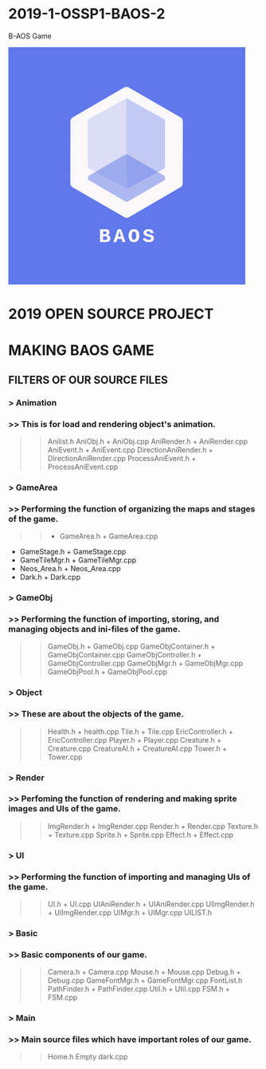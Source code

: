 # 2019-1-OSSP1-BAOS-2
B-AOS Game

![BAOSTEAMLOGO](./client/BAOSTEAMLOGO.png)

# 2019 OPEN SOURCE PROJECT 
# MAKING BAOS GAME

## FILTERS OF OUR SOURCE FILES
### > Animation
### >> This is for load and rendering object's animation.
>> Anilist.h
>> AniObj.h + AniObj.cpp
>> AniRender.h + AniRender.cpp
>> AniEvent.h + AniEvent.cpp
>> DirectionAniRender.h + DirectionAniRender.cpp
>> ProcessAniEvent.h + ProcessAniEvent.cpp

### > GameArea
### >> Performing the function of organizing the maps and stages of the game.
>> * GameArea.h + GameArea.cpp
* GameStage.h + GameStage.cpp
* GameTileMgr.h + GameTileMgr.cpp
* Neos_Area.h + Neos_Area.cpp
* Dark.h + Dark.cpp

### > GameObj
### >> Performing the function of importing, storing, and managing objects and ini-files of the game.
>> GameObj.h + GameObj.cpp
>> GameObjContainer.h + GameObjContainer.cpp
>> GameObjController.h + GameObjController.cpp
>> GameObjMgr.h + GameObjMgr.cpp
>> GameObjPool.h + GameObjPool.cpp

### > Object
### >> These are about the objects of the game.
>> Health.h + health.cpp
>> Tile.h + Tile.cpp
>> EricController.h + EricController.cpp
>> Player.h + Player.cpp
>> Creature.h + Creature.cpp
>> CreatureAI.h + CreatureAI.cpp
>> Tower.h + Tower.cpp

### > Render
### >> Perfoming the function of rendering and making sprite images and UIs of the game.
>> ImgRender.h + ImgRender.cpp
>> Render.h + Render.cpp
>> Texture.h + Texture.cpp
>> Sprite.h + Sprite.cpp
>> Effect.h + Effect.cpp

### > UI
### >> Performing the function of importing and managing UIs of the game.
>> UI.h + UI.cpp
>> UIAniRender.h + UIAniRender.cpp
>> UIImgRender.h + UIImgRender.cpp
>> UIMgr.h + UIMgr.cpp
>> UILIST.h

### > Basic
### >> Basic components of our game.
>> Camera.h + Camera.cpp
>> Mouse.h + Mouse.cpp
>> Debug.h + Debug.cpp
>> GameFontMgr.h + GameFontMgr.cpp
>> FontList.h
>> PathFinder.h + PathFinder.cpp
>> Util.h + Util.cpp
>> FSM.h + FSM.cpp

### > Main
### >> Main source files which have important roles of our game.
>> Home.h
>> Empty dark.cpp
